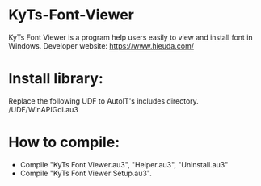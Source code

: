 # KyTs-Font-Viewer
KyTs Font Viewer is a program help users easily to view and install font in Windows.
Developer website: https://www.hieuda.com/

# Install library:
Replace the following UDF to AutoIT's includes directory.
/UDF/WinAPIGdi.au3

# How to compile:
- Compile "KyTs Font Viewer.au3", "Helper.au3", "Uninstall.au3"
- Compile "KyTs Font Viewer Setup.au3".
